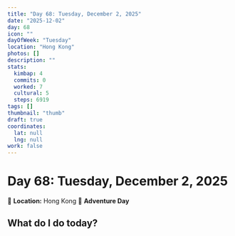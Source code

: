 ```yaml
---
title: "Day 68: Tuesday, December 2, 2025"
date: "2025-12-02"
day: 68
icon: ""
dayOfWeek: "Tuesday"
location: "Hong Kong"
photos: []
description: ""
stats:
  kimbap: 4
  commits: 0
  worked: 7
  cultural: 5
  steps: 6919
tags: []
thumbnail: "thumb"
draft: true
coordinates:
  lat: null
  lng: null
work: false
---
```

# Day 68: Tuesday, December 2, 2025

📍 **Location:** Hong Kong
🎒 **Adventure Day**

## What do I do today?


